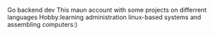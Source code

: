 Go backend dev
This maun account with some projects on differrent languages 
Hobby:learning administration linux-based  systems and assembling computers:)
